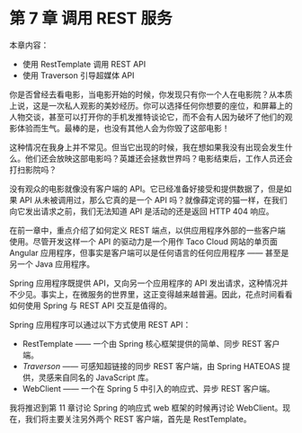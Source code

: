 # 第 7 章 调用 REST 服务

本章内容：

- 使用 RestTemplate 调用 REST API
- 使用 Traverson 引导超媒体 API

你是否曾经去看电影，当电影开始的时候，你发现只有你一个人在电影院？从本质上说，这是一次私人观影的美妙经历。你可以选择任何你想要的座位，和屏幕上的人物交谈，甚至可以打开你的手机发推特谈论它，而不会有人因为破坏了他们的观影体验而生气。最棒的是，也没有其他人会为你毁了这部电影！

这种情况在我身上并不常见。但当它出现的时候，我在想如果我没有出现会发生什么。他们还会放映这部电影吗？英雄还会拯救世界吗？电影结束后，工作人员还会打扫影院吗？

没有观众的电影就像没有客户端的 API。它已经准备好接受和提供数据了，但是如果 API 从未被调用过，那么它真的是一个 API 吗？就像薛定谔的猫一样，在我们向它发出请求之前，我们无法知道 API 是活动的还是返回 HTTP 404 响应。

在前一章中，重点介绍了如何定义 REST 端点，以供应用程序外部的一些客户端使用。尽管开发这样一个 API 的驱动力是一个用作 Taco Cloud 网站的单页面 Angular 应用程序，但事实是客户端可以是任何语言的任何应用程序 —— 甚至是另一个 Java 应用程序。

Spring 应用程序既提供 API，又向另一个应用程序的 API 发出请求，这种情况并不少见。事实上，在微服务的世界里，这正变得越来越普遍。因此，花点时间看看如何使用 Spring 与 REST API 交互是值得的。

Spring 应用程序可以通过以下方式使用 REST API：

- RestTemplate —— 一个由 Spring 核心框架提供的简单、同步 REST 客户端。
- _Traverson_ —— 可感知超链接的同步 REST 客户端，由 Spring HATEOAS 提供，灵感来自同名的 JavaScript 库。
- WebClient —— 一个在 Spring 5 中引入的响应式、异步 REST 客户端。

我将推迟到第 11 章讨论 Spring 的响应式 web 框架的时候再讨论 WebClient。现在，我们将主要关注另外两个 REST 客户端，首先是 RestTemplate。
